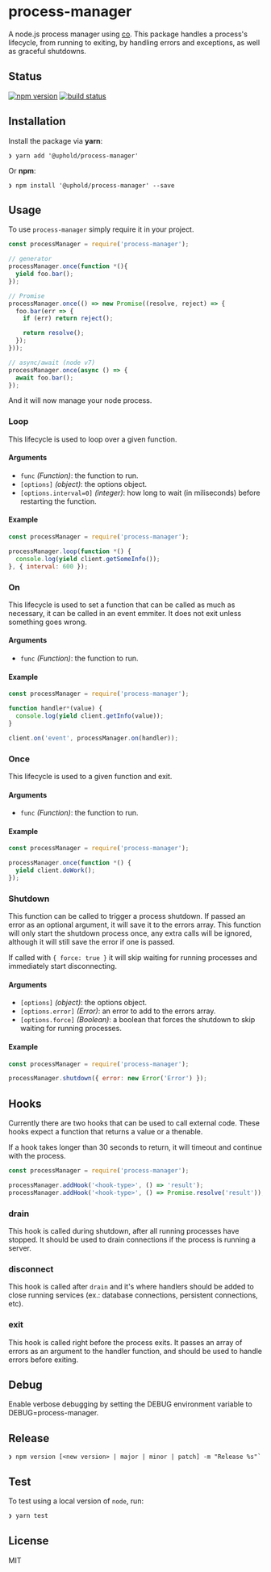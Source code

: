 # process-manager

A node.js process manager using [co](https://www.npmjs.com/package/co). This package handles a
process's lifecycle, from running to exiting, by handling errors and exceptions, as well as
graceful shutdowns.

## Status

[![npm version][npm-image]][npm-url] [![build status][travis-image]][travis-url]

## Installation

Install the package via **yarn**:

```shell
❯ yarn add '@uphold/process-manager'
```

Or **npm**:

```shell
❯ npm install '@uphold/process-manager' --save
```

## Usage

To use `process-manager` simply require it in your project.

```js
const processManager = require('process-manager');

// generator
processManager.once(function *(){
  yield foo.bar();
});

// Promise
processManager.once(() => new Promise((resolve, reject) => {
  foo.bar(err => {
    if (err) return reject();

    return resolve();
  });
}));

// async/await (node v7)
processManager.once(async () => {
  await foo.bar();
});
```

And it will now manage your node process.

### Loop

This lifecycle is used to loop over a given function.

#### Arguments

- `func` _(Function)_: the function to run.
- `[options]` _(object)_: the options object.
- `[options.interval=0]` _(integer)_: how long to wait (in miliseconds) before restarting the function.

#### Example

```js
const processManager = require('process-manager');

processManager.loop(function *() {
  console.log(yield client.getSomeInfo());
}, { interval: 600 });
```

### On

This lifecycle is used to set a function that can be called as much as necessary, it can be called
in an event emmiter. It does not exit unless something goes wrong.

#### Arguments

- `func` _(Function)_: the function to run.

#### Example

```js
const processManager = require('process-manager');

function handler*(value) {
  console.log(yield client.getInfo(value));
}

client.on('event', processManager.on(handler));
```

### Once

This lifecycle is used to a given function and exit.

#### Arguments

- `func` _(Function)_: the function to run.

#### Example

```js
const processManager = require('process-manager');

processManager.once(function *() {
  yield client.doWork();
});
```

### Shutdown

This function can be called to trigger a process shutdown. If passed an error as an optional
argument, it will save it to the errors array. This function will only start the shutdown process
once, any extra calls will be ignored, although it will still save the error if one is passed.

If called with `{ force: true }` it will skip waiting for running processes and immediately start
disconnecting.

#### Arguments

- `[options]` _(object)_: the options object.
- `[options.error]` _(Error)_: an error to add to the errors array.
- `[options.force]` _(Boolean)_: a boolean that forces the shutdown to skip waiting for running processes.

#### Example

```js
const processManager = require('process-manager');

processManager.shutdown({ error: new Error('Error') });
```

## Hooks

Currently there are two hooks that can be used to call external code. These hooks expect a function
that returns a value or a thenable.

If a hook takes longer than 30 seconds to return, it will timeout and continue with the process.

```js
const processManager = require('process-manager');

processManager.addHook('<hook-type>', () => 'result');
processManager.addHook('<hook-type>', () => Promise.resolve('result'));
```

### drain

This hook is called during shutdown, after all running processes have stopped. 
It should be used to drain connections if the process is running a server.

### disconnect

This hook is called after `drain` and it's where
handlers should be added to close running services (ex.: database connections, persistent
connections, etc).

### exit

This hook is called right before the process exits. It passes an array of errors as an argument
to the handler function, and should be used to handle errors before exiting.

## Debug

Enable verbose debugging by setting the DEBUG environment variable to DEBUG=process-manager.

## Release

```shell
❯ npm version [<new version> | major | minor | patch] -m "Release %s"`
```
## Test

To test using a local version of `node`, run:

```sh
❯ yarn test
```

## License

MIT

[npm-image]: https://img.shields.io/npm/v/@uphold/process-manager.svg?style=flat-square
[npm-url]: https://npmjs.org/package/@uphold/process-manager
[travis-image]: https://img.shields.io/travis/uphold/process-manager.svg?style=flat-square
[travis-url]: https://travis-ci.org/uphold/process-manager
